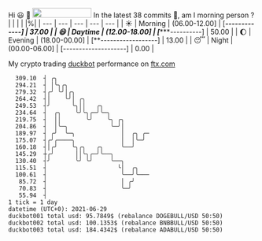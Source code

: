 Hi :smiley: :wave: <img src="https://jojoee.jojoee.com/api/utcnow" width="120" height="20">
In the latest 38 commits :bug:, am I morning person ? 
| | | | |%|
| --- | --- | --- | --- | --- |
| :sunny: | Morning | (06.00-12.00] | [*******-------------] | 37.00 |
| :satisfied: | Daytime | (12.00-18.00] | [**********----------] | 50.00 |
| :moon: | Evening | (18.00-00.00] | [**------------------] | 13.00 |
| :sleeping: | Night | (00.00-06.00] | [--------------------] | 0.00 |

My crypto trading [duckbot](https://github.com/jojoee/duckbot) performance on [ftx.com](https://ftx.com/#a=13144711)
```
  309.10  ┤ ╭╮
  294.21  ┤ │╰╮╭╮
  279.32  ┤╭╯ ╰╯│╭╮
  264.42  ┤│    ╰╯│ ╭╮
  249.53  ┤╯      ╰╮││   ╭╮
  234.64  ┤  ╭╮    ╰╯╰╮╭─╯╰─╮
  219.75  ┤  ││       ╰╯    ╰╮ ╭╮
  204.86  ┤  │╰─╮            ╰─╯│
  189.97  ┤ ╭╯  ╰─╮             │  ╭╮ ╭─
  175.07  ┤╭╯╭────╮             │  │╰─╯
  160.18  ┤│╭╯    ╰╮╭╮   ╭╮     ╰──╯
  145.29  ┼╭╯      ││╰╮╭─╯╰──╮
  130.40  ┤╯       ╰╯ ╰╯     ╰──╮
  115.51  ┤                    ╰│  ╭╮
  100.61  ┤                     ╰──╯╰───
   85.72  ┤                     │ ╭╯
   70.83  ┤                     ╰─╯
   55.94  ┤
1 tick = 1 day
datetime (UTC+0): 2021-06-29
duckbot001 total usd: 95.7849$ (rebalance DOGEBULL/USD 50:50)
duckbot002 total usd: 100.1353$ (rebalance BNBBULL/USD 50:50)
duckbot003 total usd: 184.4342$ (rebalance ADABULL/USD 50:50)
```

